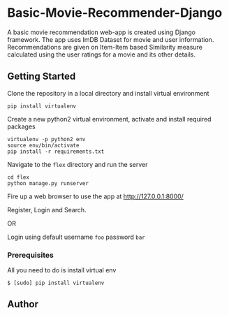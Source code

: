 # Basic-Movie-Recommender-Django

A basic movie recommendation web-app is created using Django framework. The app uses ImDB Dataset for movie and user information. Recommendations are given on Item-Item based Similarity measure calculated using the user ratings for a movie and its other details.

## Getting Started

Clone the repository in a local directory and install virtual environment
```
pip install virtualenv
```

Create a new python2 virtual environment, activate and install required packages
```
virtualenv -p python2 env
source env/bin/activate
pip install -r requirements.txt
```


Navigate to the ```flex``` directory and run the server
```
cd flex
python manage.py runserver
```

Fire up a web browser to use the app at http://127.0.0.1:8000/

Register, Login and Search.

OR 

Login using default username `foo` password `bar`

### Prerequisites

All you need to do is install virtual env

```
$ [sudo] pip install virtualenv
```

## Author

